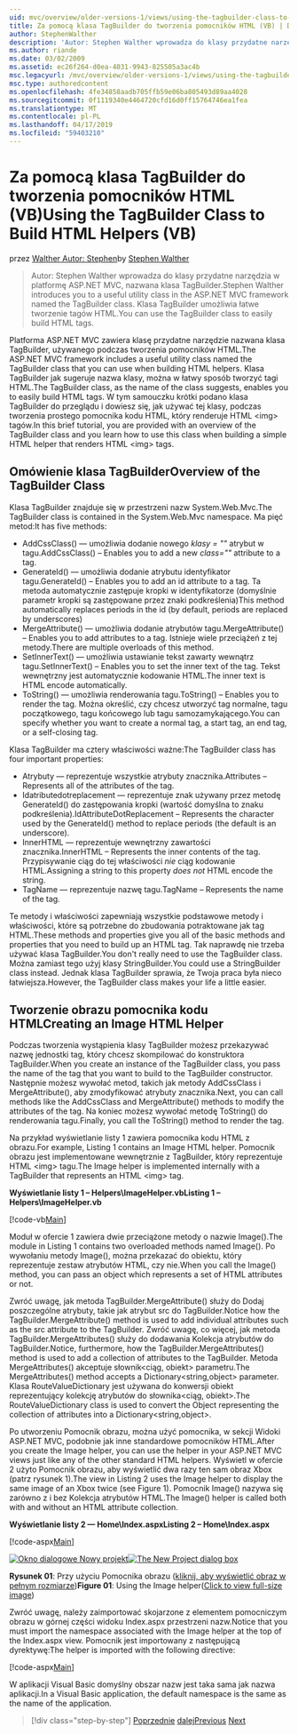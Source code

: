 ```yaml
---
uid: mvc/overview/older-versions-1/views/using-the-tagbuilder-class-to-build-html-helpers-vb
title: Za pomocą klasa TagBuilder do tworzenia pomocników HTML (VB) | Dokumentacja firmy Microsoft
author: StephenWalther
description: 'Autor: Stephen Walther wprowadza do klasy przydatne narzędzia w platformę ASP.NET MVC, nazwana klasa TagBuilder. Klasa TagBuilder do mogą używać łatwo...'
ms.author: riande
ms.date: 03/02/2009
ms.assetid: ec26f264-d0ea-4031-9943-825505a3ac4b
msc.legacyurl: /mvc/overview/older-versions-1/views/using-the-tagbuilder-class-to-build-html-helpers-vb
msc.type: authoredcontent
ms.openlocfilehash: 4fe34858aadb705ffb59e06ba805493d89aa4028
ms.sourcegitcommit: 0f1119340e4464720cfd16d0ff15764746ea1fea
ms.translationtype: MT
ms.contentlocale: pl-PL
ms.lasthandoff: 04/17/2019
ms.locfileid: "59403210"
---
```

# <a name="using-the-tagbuilder-class-to-build-html-helpers-vb"></a><span data-ttu-id="b8c39-104">Za pomocą klasa TagBuilder do tworzenia pomocników HTML (VB)</span><span class="sxs-lookup"><span data-stu-id="b8c39-104">Using the TagBuilder Class to Build HTML Helpers (VB)</span></span>

<span data-ttu-id="b8c39-105">przez [Walther Autor: Stephen](https://github.com/StephenWalther)</span><span class="sxs-lookup"><span data-stu-id="b8c39-105">by [Stephen Walther](https://github.com/StephenWalther)</span></span>

> <span data-ttu-id="b8c39-106">Autor: Stephen Walther wprowadza do klasy przydatne narzędzia w platformę ASP.NET MVC, nazwana klasa TagBuilder.</span><span class="sxs-lookup"><span data-stu-id="b8c39-106">Stephen Walther introduces you to a useful utility class in the ASP.NET MVC framework named the TagBuilder class.</span></span> <span data-ttu-id="b8c39-107">Klasa TagBuilder umożliwia łatwe tworzenie tagów HTML.</span><span class="sxs-lookup"><span data-stu-id="b8c39-107">You can use the TagBuilder class to easily build HTML tags.</span></span>


<span data-ttu-id="b8c39-108">Platforma ASP.NET MVC zawiera klasę przydatne narzędzie nazwana klasa TagBuilder, używanego podczas tworzenia pomocników HTML.</span><span class="sxs-lookup"><span data-stu-id="b8c39-108">The ASP.NET MVC framework includes a useful utility class named the TagBuilder class that you can use when building HTML helpers.</span></span> <span data-ttu-id="b8c39-109">Klasa TagBuilder jak sugeruje nazwa klasy, można w łatwy sposób tworzyć tagi HTML.</span><span class="sxs-lookup"><span data-stu-id="b8c39-109">The TagBuilder class, as the name of the class suggests, enables you to easily build HTML tags.</span></span> <span data-ttu-id="b8c39-110">W tym samouczku krótki podano klasa TagBuilder do przeglądu i dowiesz się, jak używać tej klasy, podczas tworzenia prostego pomocnika kodu HTML, który renderuje HTML &lt;img&gt; tagów.</span><span class="sxs-lookup"><span data-stu-id="b8c39-110">In this brief tutorial, you are provided with an overview of the TagBuilder class and you learn how to use this class when building a simple HTML helper that renders HTML &lt;img&gt; tags.</span></span>

## <a name="overview-of-the-tagbuilder-class"></a><span data-ttu-id="b8c39-111">Omówienie klasa TagBuilder</span><span class="sxs-lookup"><span data-stu-id="b8c39-111">Overview of the TagBuilder Class</span></span>

<span data-ttu-id="b8c39-112">Klasa TagBuilder znajduje się w przestrzeni nazw System.Web.Mvc.</span><span class="sxs-lookup"><span data-stu-id="b8c39-112">The TagBuilder class is contained in the System.Web.Mvc namespace.</span></span> <span data-ttu-id="b8c39-113">Ma pięć metod:</span><span class="sxs-lookup"><span data-stu-id="b8c39-113">It has five methods:</span></span>

- <span data-ttu-id="b8c39-114">AddCssClass() — umożliwia dodanie nowego *klasy = ""* atrybut w tagu.</span><span class="sxs-lookup"><span data-stu-id="b8c39-114">AddCssClass() – Enables you to add a new *class=""* attribute to a tag.</span></span>
- <span data-ttu-id="b8c39-115">GenerateId() — umożliwia dodanie atrybutu identyfikator tagu.</span><span class="sxs-lookup"><span data-stu-id="b8c39-115">GenerateId() – Enables you to add an id attribute to a tag.</span></span> <span data-ttu-id="b8c39-116">Ta metoda automatycznie zastępuje kropki w identyfikatorze (domyślnie parametr kropki są zastępowane przez znaki podkreślenia)</span><span class="sxs-lookup"><span data-stu-id="b8c39-116">This method automatically replaces periods in the id (by default, periods are replaced by underscores)</span></span>
- <span data-ttu-id="b8c39-117">MergeAttribute() — umożliwia dodanie atrybutów tagu.</span><span class="sxs-lookup"><span data-stu-id="b8c39-117">MergeAttribute() – Enables you to add attributes to a tag.</span></span> <span data-ttu-id="b8c39-118">Istnieje wiele przeciążeń z tej metody.</span><span class="sxs-lookup"><span data-stu-id="b8c39-118">There are multiple overloads of this method.</span></span>
- <span data-ttu-id="b8c39-119">SetInnerText() — umożliwia ustawianie tekst zawarty wewnątrz tagu.</span><span class="sxs-lookup"><span data-stu-id="b8c39-119">SetInnerText() – Enables you to set the inner text of the tag.</span></span> <span data-ttu-id="b8c39-120">Tekst wewnętrzny jest automatycznie kodowanie HTML.</span><span class="sxs-lookup"><span data-stu-id="b8c39-120">The inner text is HTML encode automatically.</span></span>
- <span data-ttu-id="b8c39-121">ToString() — umożliwia renderowania tagu.</span><span class="sxs-lookup"><span data-stu-id="b8c39-121">ToString() – Enables you to render the tag.</span></span> <span data-ttu-id="b8c39-122">Można określić, czy chcesz utworzyć tag normalne, tagu początkowego, tagu końcowego lub tagu samozamykającego.</span><span class="sxs-lookup"><span data-stu-id="b8c39-122">You can specify whether you want to create a normal tag, a start tag, an end tag, or a self-closing tag.</span></span>
  

<span data-ttu-id="b8c39-123">Klasa TagBuilder ma cztery właściwości ważne:</span><span class="sxs-lookup"><span data-stu-id="b8c39-123">The TagBuilder class has four important properties:</span></span>

- <span data-ttu-id="b8c39-124">Atrybuty — reprezentuje wszystkie atrybuty znacznika.</span><span class="sxs-lookup"><span data-stu-id="b8c39-124">Attributes – Represents all of the attributes of the tag.</span></span>
- <span data-ttu-id="b8c39-125">Idatributedotreplacement — reprezentuje znak używany przez metodę GenerateId() do zastępowania kropki (wartość domyślna to znaku podkreślenia).</span><span class="sxs-lookup"><span data-stu-id="b8c39-125">IdAttributeDotReplacement – Represents the character used by the GenerateId() method to replace periods (the default is an underscore).</span></span>
- <span data-ttu-id="b8c39-126">InnerHTML — reprezentuje wewnętrzny zawartości znacznika.</span><span class="sxs-lookup"><span data-stu-id="b8c39-126">InnerHTML – Represents the inner contents of the tag.</span></span> <span data-ttu-id="b8c39-127">Przypisywanie ciąg do tej właściwości *nie* ciąg kodowanie HTML.</span><span class="sxs-lookup"><span data-stu-id="b8c39-127">Assigning a string to this property *does not* HTML encode the string.</span></span>
- <span data-ttu-id="b8c39-128">TagName — reprezentuje nazwę tagu.</span><span class="sxs-lookup"><span data-stu-id="b8c39-128">TagName – Represents the name of the tag.</span></span>

<span data-ttu-id="b8c39-129">Te metody i właściwości zapewniają wszystkie podstawowe metody i właściwości, które są potrzebne do zbudowania potraktowane jak tag HTML.</span><span class="sxs-lookup"><span data-stu-id="b8c39-129">These methods and properties give you all of the basic methods and properties that you need to build up an HTML tag.</span></span> <span data-ttu-id="b8c39-130">Tak naprawdę nie trzeba używać klasa TagBuilder.</span><span class="sxs-lookup"><span data-stu-id="b8c39-130">You don't really need to use the TagBuilder class.</span></span> <span data-ttu-id="b8c39-131">Można zamiast tego użyj klasy StringBuilder.</span><span class="sxs-lookup"><span data-stu-id="b8c39-131">You could use a StringBuilder class instead.</span></span> <span data-ttu-id="b8c39-132">Jednak klasa TagBuilder sprawia, że Twoja praca była nieco łatwiejsza.</span><span class="sxs-lookup"><span data-stu-id="b8c39-132">However, the TagBuilder class makes your life a little easier.</span></span>

## <a name="creating-an-image-html-helper"></a><span data-ttu-id="b8c39-133">Tworzenie obrazu pomocnika kodu HTML</span><span class="sxs-lookup"><span data-stu-id="b8c39-133">Creating an Image HTML Helper</span></span>

<span data-ttu-id="b8c39-134">Podczas tworzenia wystąpienia klasy TagBuilder możesz przekazywać nazwę jednostki tag, który chcesz skompilować do konstruktora TagBuilder.</span><span class="sxs-lookup"><span data-stu-id="b8c39-134">When you create an instance of the TagBuilder class, you pass the name of the tag that you want to build to the TagBuilder constructor.</span></span> <span data-ttu-id="b8c39-135">Następnie możesz wywołać metod, takich jak metody AddCssClass i MergeAttribute(), aby zmodyfikować atrybuty znacznika.</span><span class="sxs-lookup"><span data-stu-id="b8c39-135">Next, you can call methods like the AddCssClass and MergeAttribute() methods to modify the attributes of the tag.</span></span> <span data-ttu-id="b8c39-136">Na koniec możesz wywołać metodę ToString() do renderowania tagu.</span><span class="sxs-lookup"><span data-stu-id="b8c39-136">Finally, you call the ToString() method to render the tag.</span></span>

<span data-ttu-id="b8c39-137">Na przykład wyświetlanie listy 1 zawiera pomocnika kodu HTML z obrazu.</span><span class="sxs-lookup"><span data-stu-id="b8c39-137">For example, Listing 1 contains an Image HTML helper.</span></span> <span data-ttu-id="b8c39-138">Pomocnik obrazu jest implementowane wewnętrznie z TagBuilder, który reprezentuje HTML &lt;img&gt; tagu.</span><span class="sxs-lookup"><span data-stu-id="b8c39-138">The Image helper is implemented internally with a TagBuilder that represents an HTML &lt;img&gt; tag.</span></span>

<span data-ttu-id="b8c39-139">**Wyświetlanie listy 1 – Helpers\ImageHelper.vb**</span><span class="sxs-lookup"><span data-stu-id="b8c39-139">**Listing 1 – Helpers\ImageHelper.vb**</span></span>

[!code-vb[Main](using-the-tagbuilder-class-to-build-html-helpers-vb/samples/sample1.vb)]

<span data-ttu-id="b8c39-140">Moduł w ofercie 1 zawiera dwie przeciążone metody o nazwie Image().</span><span class="sxs-lookup"><span data-stu-id="b8c39-140">The module in Listing 1 contains two overloaded methods named Image().</span></span> <span data-ttu-id="b8c39-141">Po wywołaniu metody Image(), można przekazać do obiektu, który reprezentuje zestaw atrybutów HTML, czy nie.</span><span class="sxs-lookup"><span data-stu-id="b8c39-141">When you call the Image() method, you can pass an object which represents a set of HTML attributes or not.</span></span>

<span data-ttu-id="b8c39-142">Zwróć uwagę, jak metoda TagBuilder.MergeAttribute() służy do Dodaj poszczególne atrybuty, takie jak atrybut src do TagBuilder.</span><span class="sxs-lookup"><span data-stu-id="b8c39-142">Notice how the TagBuilder.MergeAttribute() method is used to add individual attributes such as the src attribute to the TagBuilder.</span></span> <span data-ttu-id="b8c39-143">Zwróć uwagę, co więcej, jak metoda TagBuilder.MergeAttributes() służy do dodawania Kolekcja atrybutów do TagBuilder.</span><span class="sxs-lookup"><span data-stu-id="b8c39-143">Notice, furthermore, how the TagBuilder.MergeAttributes() method is used to add a collection of attributes to the TagBuilder.</span></span> <span data-ttu-id="b8c39-144">Metoda MergeAttributes() akceptuje słownik&lt;ciąg, obiekt&gt; parametru.</span><span class="sxs-lookup"><span data-stu-id="b8c39-144">The MergeAttributes() method accepts a Dictionary&lt;string,object&gt; parameter.</span></span> <span data-ttu-id="b8c39-145">Klasa RouteValueDictionary jest używana do konwersji obiekt reprezentujący kolekcję atrybutów do słownika&lt;ciąg, obiekt&gt;.</span><span class="sxs-lookup"><span data-stu-id="b8c39-145">The RouteValueDictionary class is used to convert the Object representing the collection of attributes into a Dictionary&lt;string,object&gt;.</span></span>

<span data-ttu-id="b8c39-146">Po utworzeniu Pomocnik obrazu, można użyć pomocnika, w sekcji Widoki ASP.NET MVC, podobnie jak inne standardowe pomocników HTML.</span><span class="sxs-lookup"><span data-stu-id="b8c39-146">After you create the Image helper, you can use the helper in your ASP.NET MVC views just like any of the other standard HTML helpers.</span></span> <span data-ttu-id="b8c39-147">Wyświetl w ofercie 2 użyto Pomocnik obrazu, aby wyświetlić dwa razy ten sam obraz Xbox (patrz rysunek 1).</span><span class="sxs-lookup"><span data-stu-id="b8c39-147">The view in Listing 2 uses the Image helper to display the same image of an Xbox twice (see Figure 1).</span></span> <span data-ttu-id="b8c39-148">Pomocnik Image() nazywa się zarówno z i bez Kolekcja atrybutów HTML.</span><span class="sxs-lookup"><span data-stu-id="b8c39-148">The Image() helper is called both with and without an HTML attribute collection.</span></span>

<span data-ttu-id="b8c39-149">**Wyświetlanie listy 2 — Home\Index.aspx**</span><span class="sxs-lookup"><span data-stu-id="b8c39-149">**Listing 2 – Home\Index.aspx**</span></span>

[!code-aspx[Main](using-the-tagbuilder-class-to-build-html-helpers-vb/samples/sample2.aspx)]


<span data-ttu-id="b8c39-150">[![Okno dialogowe Nowy projekt](using-the-tagbuilder-class-to-build-html-helpers-vb/_static/image1.jpg)](using-the-tagbuilder-class-to-build-html-helpers-vb/_static/image1.png)</span><span class="sxs-lookup"><span data-stu-id="b8c39-150">[![The New Project dialog box](using-the-tagbuilder-class-to-build-html-helpers-vb/_static/image1.jpg)](using-the-tagbuilder-class-to-build-html-helpers-vb/_static/image1.png)</span></span>

<span data-ttu-id="b8c39-151">**Rysunek 01**: Przy użyciu Pomocnika obrazu ([kliknij, aby wyświetlić obraz w pełnym rozmiarze](using-the-tagbuilder-class-to-build-html-helpers-vb/_static/image2.png))</span><span class="sxs-lookup"><span data-stu-id="b8c39-151">**Figure 01**: Using the Image helper([Click to view full-size image](using-the-tagbuilder-class-to-build-html-helpers-vb/_static/image2.png))</span></span>


<span data-ttu-id="b8c39-152">Zwróć uwagę, należy zaimportować skojarzone z elementem pomocniczym obrazu w górnej części widoku Index.aspx przestrzeni nazw.</span><span class="sxs-lookup"><span data-stu-id="b8c39-152">Notice that you must import the namespace associated with the Image helper at the top of the Index.aspx view.</span></span> <span data-ttu-id="b8c39-153">Pomocnik jest importowany z następującą dyrektywę:</span><span class="sxs-lookup"><span data-stu-id="b8c39-153">The helper is imported with the following directive:</span></span>

[!code-aspx[Main](using-the-tagbuilder-class-to-build-html-helpers-vb/samples/sample3.aspx)]

<span data-ttu-id="b8c39-154">W aplikacji Visual Basic domyślny obszar nazw jest taka sama jak nazwa aplikacji.</span><span class="sxs-lookup"><span data-stu-id="b8c39-154">In a Visual Basic application, the default namespace is the same as the name of the application.</span></span>

> [!div class="step-by-step"]
> <span data-ttu-id="b8c39-155">[Poprzednie](creating-custom-html-helpers-vb.md)
> [dalej](creating-page-layouts-with-view-master-pages-vb.md)</span><span class="sxs-lookup"><span data-stu-id="b8c39-155">[Previous](creating-custom-html-helpers-vb.md)
[Next](creating-page-layouts-with-view-master-pages-vb.md)</span></span>
